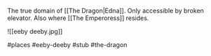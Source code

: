 The true domain of [[The Dragon|Edna]]. Only accessible by broken elevator. Also where [[The Emperoress]] resides.

![[eeby deeby.jpg]]

#places #eeby-deeby #stub #the-dragon 
